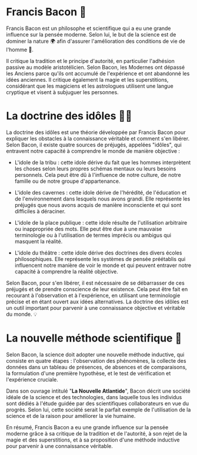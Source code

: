 # Francis Bacon 🧐
Francis Bacon est un philosophe et scientifique qui a eu une grande influence sur la pensée moderne. Selon lui, le but de la science est de dominer la nature 🌍 afin d'assurer l'amélioration des conditions de vie de l'homme 🧑.

Il critique la tradition et le principe d'autorité, en particulier l'adhésion passive au modèle aristotélicien. Selon Bacon, les Modernes ont dépassé les Anciens parce qu'ils ont accumulé de l'expérience et ont abandonné les idées anciennes. Il critique également la magie et les superstitions, considérant que les magiciens et les astrologues utilisent une langue cryptique et visent à subjuguer les personnes.

# La doctrine des idôles 👨‍🎤
La doctrine des idôles est une théorie développée par Francis Bacon pour expliquer les obstacles à la connaissance véritable et comment s'en libérer. Selon Bacon, il existe quatre sources de préjugés, appelées "idôles", qui entravent notre capacité à comprendre le monde de manière objective :

- L'idole de la tribu : cette idole dérive du fait que les hommes interprètent les choses selon leurs propres schémas mentaux ou leurs besoins personnels. Cela peut être dû à l'influence de notre culture, de notre famille ou de notre groupe d'appartenance.

- L'idole des cavernes : cette idole dérive de l'hérédité, de l'éducation et de l'environnement dans lesquels nous avons grandi. Elle représente les préjugés que nous avons acquis de manière inconsciente et qui sont difficiles à déraciner.

- L'idole de la place publique : cette idole résulte de l'utilisation arbitraire ou inappropriée des mots. Elle peut être due à une mauvaise terminologie ou à l'utilisation de termes imprécis ou ambigus qui masquent la réalité.

- L'idole du théâtre : cette idole dérive des doctrines des divers écoles philosophiques. Elle représente les systèmes de pensée préétablis qui influencent notre manière de voir le monde et qui peuvent entraver notre capacité à comprendre la réalité objective.

Selon Bacon, pour s'en libérer, il est nécessaire de se débarrasser de ces préjugés et de prendre conscience de leur existence. Cela peut être fait en recourant à l'observation et à l'expérience, en utilisant une terminologie précise et en étant ouvert aux idées alternatives. La doctrine des idôles est un outil important pour parvenir à une connaissance objective et véritable du monde. 💡


# La nouvelle méthode scientifique 🔬
Selon Bacon, la science doit adopter une nouvelle méthode inductive, qui consiste en quatre étapes : l'observation des phénomènes, la collecte des données dans un tableau de présences, de absences et de comparaisons, la formulation d'une première hypothèse, et le test de vérification et l'expérience cruciale.

Dans son ouvrage intitulé "__La Nouvelle Atlantide__", Bacon décrit une société idéale de la science et des technologies, dans laquelle tous les individus sont dédiés à l'étude guidée par des scientifiques collaborateurs en vue du progrès. Selon lui, cette société serait le parfait exemple de l'utilisation de la science et de la raison pour améliorer la vie humaine.

En résumé, Francis Bacon a eu une grande influence sur la pensée moderne grâce à sa critique de la tradition et de l'autorité, à son rejet de la magie et des superstitions, et à sa proposition d'une méthode inductive pour parvenir à une connaissance véritable.
